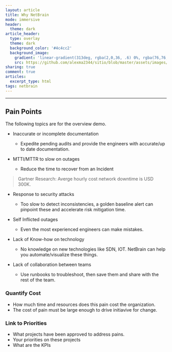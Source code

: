 ```yaml
---
layout: article
title: Why NetBrain
mode: immersive
header:
  theme: dark
article_header:
  type: overlay
  theme: dark
  background_color: '#4c4cc2'
  background_image:
    gradient: 'linear-gradient(313deg, rgba(2,0,36, .6) 0%, rgba(76,76,194, .6) 47%, rgba(0,212,255, .6) 100%)'
    src: https://github.com/alexma2344/sitio/blob/master/assets/images/rainbows.jpg?raw=true"
sharing: true
comment: true
articles:
  excerpt_type: html
tags: netbrain
---
```


<!--more-->

---

## Pain Points

The following topics are for the overview demo.


- Inaccurate or incomplete documentation

	- Expedite pending audits and provide the engineers with accurate/up to date documentation.

- MTTI/MTTR to slow on outages

	- Reduce the time to recover from an Incident

> Gartner Research: Averge hourly cost network downtime is USD 300K.

- Response to security attacks

	- Too slow to detect inconsistencies, a golden baseline alert can pinpoint these and accelerate risk mitigation time.

- Self Inflicted outages

	- Even the most experienced engineers can make mistakes. 

- Lack of Know-how on technology

	- No knowledge on new technologies like SDN, IOT. NetBrain can help you automate/visualize these things.

- Lack of collaboration between teams

	- Use runbooks to troubleshoot, then save them and share with the rest of the team.


### Quantify Cost

- How much time and resources does this pain cost the organization.
- The cost of pain must be large enough to drive initiavive for change.

### Link to Priorities

- What projects have been approved to address pains.
- Your priorities on these projects
- What are the KPIs

